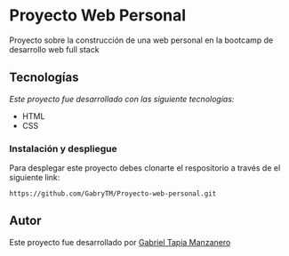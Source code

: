 # Proyecto Web Personal
Proyecto sobre la construcción de una web personal en la bootcamp de desarrollo web full stack

## Tecnologías
_Este proyecto fue desarrollado con las siguiente tecnologías:_

* HTML
* CSS

### Instalación y despliegue
Para desplegar este proyecto debes clonarte el respositorio a través de el siguiente link:

```
https://github.com/GabryTM/Proyecto-web-personal.git
```
## Autor
Este proyecto fue desarrollado por [Gabriel Tapia Manzanero](https://github.com/GabryTM/)